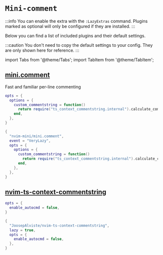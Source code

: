 # `Mini-comment`

<!-- plugins:start -->

:::info
You can enable the extra with the `:LazyExtras` command.
Plugins marked as optional will only be configured if they are installed.
:::

Below you can find a list of included plugins and their default settings.

:::caution
You don't need to copy the default settings to your config.
They are only shown here for reference.
:::

import Tabs from '@theme/Tabs';
import TabItem from '@theme/TabItem';

## [mini.comment](https://github.com/nvim-mini/mini.comment)

Fast and familiar per-line commenting

<Tabs>

<TabItem value="opts" label="Options">

```lua
opts = {
  options = {
    custom_commentstring = function()
      return require("ts_context_commentstring.internal").calculate_commentstring() or vim.bo.commentstring
    end,
  },
}
```

</TabItem>


<TabItem value="code" label="Full Spec">

```lua
{
  "nvim-mini/mini.comment",
  event = "VeryLazy",
  opts = {
    options = {
      custom_commentstring = function()
        return require("ts_context_commentstring.internal").calculate_commentstring() or vim.bo.commentstring
      end,
    },
  },
}
```

</TabItem>

</Tabs>

## [nvim-ts-context-commentstring](https://github.com/JoosepAlviste/nvim-ts-context-commentstring)

<Tabs>

<TabItem value="opts" label="Options">

```lua
opts = {
  enable_autocmd = false,
}
```

</TabItem>


<TabItem value="code" label="Full Spec">

```lua
{
  "JoosepAlviste/nvim-ts-context-commentstring",
  lazy = true,
  opts = {
    enable_autocmd = false,
  },
}
```

</TabItem>

</Tabs>

<!-- plugins:end -->
